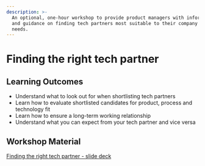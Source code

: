 ```yaml
---
description: >-
  An optional, one-hour workshop to provide product managers with information
  and guidance on finding tech partners most suitable to their company and
  needs.
---
```


# Finding the right tech partner

## Learning Outcomes 

* Understand what to look out for when shortlisting tech partners 
* Learn how to evaluate shortlisted candidates for product, process and technology fit 
* Learn how to ensure a long-term working relationship 
* Understand what you can expect from your tech partner and vice versa

## Workshop Material 

[Finding the right tech partner - slide deck](https://docs.google.com/presentation/d/1wHlGy2KygpxAdpC8muY9Ba-6VZdQc7UzPUu1TJ5t9Js/edit#slide=id.gcb9a0b074_1_0)

